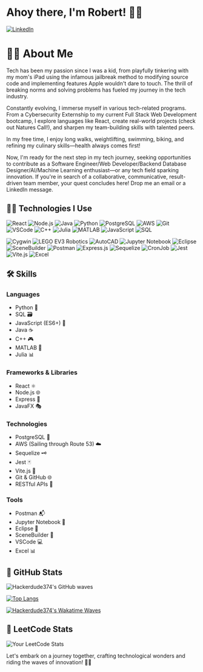 # Ahoy there, I'm Robert! 🌊🐾
[![LinkedIn](https://img.icons8.com/color/48/000000/linkedin.png)](https://www.linkedin.com/in/robert-le982/)

# 👨‍💻 About Me




Tech has been my passion since I was a kid, from playfully tinkering with my mom's iPad using the infamous jailbreak method to modifying source code and implementing features Apple wouldn't dare to touch. The thrill of breaking norms and solving problems has fueled my journey in the tech industry.

Constantly evolving, I immerse myself in various tech-related programs. From a Cybersecurity Externship to my current Full Stack Web Development bootcamp, I explore languages like React, create real-world projects (check out Natures Call!), and sharpen my team-building skills with talented peers.

In my free time, I enjoy long walks, weightlifting, swimming, biking, and refining my culinary skills—health always comes first!

Now, I'm ready for the next step in my tech journey, seeking opportunities to contribute as a Software Engineer/Web Developer/Backend Database Designer/AI/Machine Learning enthusiast—or any tech field sparking innovation. If you're in search of a collaborative, communicative, result-driven team member, your quest concludes here! Drop me an email or a LinkedIn message.

## 👨‍💻 Technologies I Use

![React](https://img.icons8.com/color/48/000000/react-native.png) 
![Node.js](https://img.icons8.com/color/48/000000/nodejs.png) 
![Java](https://img.icons8.com/color/48/000000/java-coffee-cup-logo.png) 
![Python](https://img.icons8.com/color/48/000000/python.png) 
![PostgreSQL](https://img.icons8.com/color/48/000000/postgreesql.png) 
![AWS](https://img.icons8.com/color/48/000000/amazon-web-services.png) 
![Git](https://img.icons8.com/color/48/000000/git.png) 
![VSCode](https://img.icons8.com/color/48/000000/visual-studio-code-2019.png) 
![C++](https://img.icons8.com/color/48/000000/c-plus-plus-logo.png) 
![Julia](https://img.icons8.com/color/48/000000/julia-programming-language.png) 
![MATLAB](https://img.icons8.com/color/48/000000/matlab.png) 
![JavaScript](https://img.icons8.com/color/48/000000/javascript.png) 
![SQL](https://img.icons8.com/color/48/000000/sql.png) 

![Cygwin](https://img.icons8.com/color/48/000000/console.png) 
![LEGO EV3 Robotics](https://img.icons8.com/color/48/000000/lego.png) 
![AutoCAD](https://img.icons8.com/color/48/000000/autodesk-autocad.png) 
![Jupyter Notebook](https://img.icons8.com/color/48/000000/jupyter.png) 
![Eclipse](https://img.icons8.com/color/48/000000/eclipse-ide.png) 
![SceneBuilder](https://img.icons8.com/color/48/000000/crowd.png) 
![Postman](https://img.icons8.com/color/48/000000/postman-api.png) 
![Express.js](https://img.icons8.com/color/48/000000/express.png) 
![Sequelize](https://img.icons8.com/color/48/000000/database-restore.png) 
![CronJob](https://img.icons8.com/color/48/000000/time.png) 
![Jest](https://img.icons8.com/color/48/000000/javascript-test-framework.png) 
![Vite.js](https://img.icons8.com/color/48/000000/castle.png) 
![Excel](https://img.icons8.com/color/48/000000/ms-excel.png)



## 🛠️ Skills

### Languages
- Python 🐍
- SQL 🗃️
- JavaScript (ES6+) 🚀
- Java ☕
- C++ 🎮
- MATLAB 🧮
- Julia 📊

### Frameworks & Libraries
- React ⚛️
- Node.js 🌐
- Express 🚄
- JavaFX 🎭

### Technologies
- PostgreSQL 🐘
- AWS (Sailing through Route 53) ☁️
- Sequelize 🗝️
- Jest 🃏
- Vite.js 🏰
- Git & GitHub 🌐
- RESTful APIs 🔄

### Tools
- Postman 📬
- Jupyter Notebook 📓
- Eclipse 🌙
- SceneBuilder 🎨
- VSCode 💻
- Excel 📊



## 🌊 GitHub Stats

![Hackerdude374's GitHub waves](https://github-readme-stats.vercel.app/api?username=Hackerdude374&show_icons=true&theme=radical)

[![Top Langs](https://github-readme-stats.vercel.app/api/top-langs/?username=Hackerdude374&layout=compact&theme=radical)](https://github.com/Hackerdude374/github-readme-stats)

[![Hackerdude374's Wakatime Waves](https://github-readme-stats.vercel.app/api/wakatime?username=Hackerdude374&layout=compact&theme=radical)](https://github.com/Hackerdude374/github-readme-stats)

## 🧠 LeetCode Stats

![Your LeetCode Stats](https://leetcode-card.loizenai.com/your-leetcode-username)


Let's embark on a journey together, crafting technological wonders and riding the waves of innovation! 🚀🌊
